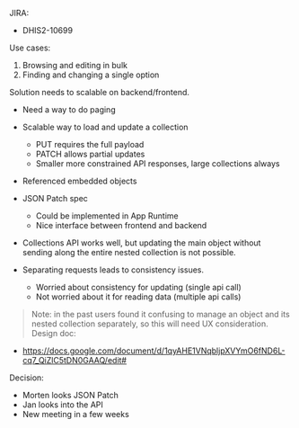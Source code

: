 JIRA:

-   DHIS2-10699

Use cases:

1.  Browsing and editing in bulk
2.  Finding and changing a single option

Solution needs to scalable on backend/frontend.

-   Need a way to do paging

-   Scalable way to load and update a collection
    -   PUT requires the full payload
    -   PATCH allows partial updates
    -   Smaller more constrained API responses, large collections always 

-   Referenced embedded objects

-   JSON Patch spec
    -   Could be implemented in App Runtime
    -   Nice interface between frontend and backend

-   Collections API works well, but updating the main object without
    sending along the entire nested collection is not possible.

-   Separating requests leads to consistency issues.
    -   Worried about consistency for updating (single api call)
    -   Not worried about it for reading data (multiple api calls)

> Note: in the past users found it confusing to manage an object and its nested collection separately, so this will need UX consideration.
Design doc:

-   https://docs.google.com/document/d/1qyAHE1VNqbljpXVYmO6fND6L-cq7_QiZlC5tDN0GAAQ/edit#

Decision:

-   Morten looks JSON Patch
-   Jan looks into the API
-   New meeting in a few weeks
